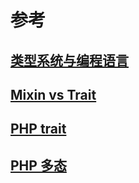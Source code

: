 # 参考

## [类型系统与编程语言](languageVStype-system.md)  

## [Mixin vs Trait](MixinvsTrait.md)

## [PHP trait](PHP-trait.md)

## [PHP 多态](PHP-Polymorphism.md)